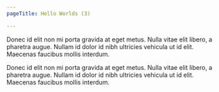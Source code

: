 ```yaml
---
pageTitle: Hello Worlds (3)

---
```

Donec id elit non mi porta gravida at eget metus. Nulla vitae elit libero, a pharetra augue. Nullam id dolor id nibh ultricies vehicula ut id elit. Maecenas faucibus mollis interdum.

Donec id elit non mi porta gravida at eget metus. Nulla vitae elit libero, a pharetra augue. Nullam id dolor id nibh ultricies vehicula ut id elit. Maecenas faucibus mollis interdum.